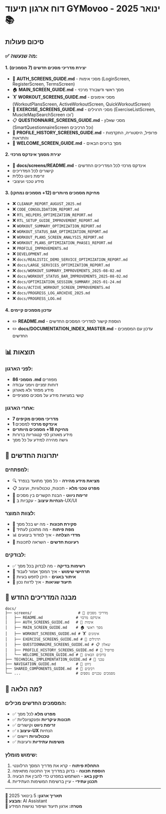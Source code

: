 # דוח ארגון תיעוד GYMovoo - ינואר 2025 📚

## סיכום פעולות

### ✅ מה שנעשה:

#### 1. **יצירת מדריכי מסכים חדשים** (7 מסמכים)

- 🔐 **AUTH_SCREENS_GUIDE.md** - מסכי אימות (LoginScreen, RegisterScreen, TermsScreen)
- 🏠 **MAIN_SCREEN_GUIDE.md** - מסך ראשי ודשבורד מרכזי
- 🏋️ **WORKOUT_SCREENS_GUIDE.md** - מסכי אימונים (WorkoutPlansScreen, ActiveWorkoutScreen, QuickWorkoutScreen)
- 💪 **EXERCISE_SCREENS_GUIDE.md** - מסכי תרגילים (ExerciseListScreen, MuscleMapSearchScreen וכו')
- 📋 **QUESTIONNAIRE_SCREENS_GUIDE.md** - מסכי שאלון (SmartQuestionnaireScreen וכל הרכיבים)
- 👤 **PROFILE_HISTORY_SCREENS_GUIDE.md** - פרופיל, היסטוריה, התקדמות והתראות
- 🎉 **WELCOME_SCREEN_GUIDE.md** - מסך ברוכים הבאים

#### 2. **יצירת מסמך אינדקס מרכזי**

- 📄 **docs/screens/README.md** - אינדקס מרכזי לכל המדריכים החדשים
- קישורים לכל המדריכים
- זרימת ניווט כללית
- מידע טכני ועיצובי

#### 3. **מחיקת מסמכים מיותרים** (12+ מסמכים נמחקו)

- ❌ `CLEANUP_REPORT_AUGUST_2025.md`
- ❌ `CODE_CONSOLIDATION_REPORT.md`
- ❌ `RTL_HELPERS_OPTIMIZATION_REPORT.md`
- ❌ `RTL_SETUP_GUIDE_IMPROVEMENT_REPORT.md`
- ❌ `WORKOUT_SUMMARY_OPTIMIZATION_REPORT.md`
- ❌ `WORKOUT_STATUS_BAR_OPTIMIZATION_REPORT.md`
- ❌ `WORKOUT_PLANS_SCREEN_ANALYSIS_REPORT.md`
- ❌ `WORKOUT_PLANS_OPTIMIZATION_PHASE1_REPORT.md`
- ❌ `PROFILE_IMPROVEMENTS.md`
- ❌ `DEVELOPMENT.md`
- ❌ `docs/REALISTIC_DEMO_SERVICE_OPTIMIZATION_REPORT.md`
- ❌ `docs/LARGE_SERVICES_OPTIMIZATION_REPORT.md`
- ❌ `docs/WORKOUT_SUMMARY_IMPROVEMENTS_2025-08-02.md`
- ❌ `docs/WORKOUT_STATUS_BAR_IMPROVEMENTS_2025-08-02.md`
- ❌ `docs/OPTIMIZATION_SESSION_SUMMARY_2025-01-24.md`
- ❌ `docs/ACTIVE_WORKOUT_SCREEN_IMPROVEMENTS.md`
- ❌ `docs/PROGRESS_LOG_ARCHIVE_2025.md`
- ❌ `docs/PROGRESS_LOG.md`

#### 4. **עדכון מסמכים קיימים**

- ✏️ **README.md** - הוספת קישור למדריכי המסכים החדשים
- ✏️ **docs/DOCUMENTATION_INDEX_MASTER.md** - עדכון עם המסמכים החדשים

## 📊 תוצאות

### לפני הארגון:

- **86 מסמכי .md** מפוזרים
- דוחות זמניים ויומני עבודה
- מידע מפוזר ולא מאורגן
- קושי במציאת מידע על מסכים ספציפיים

### אחרי הארגון:

- **7 מדריכי מסכים מקיפים**
- **1 אינדקס מרכזי** למסכים
- **מחיקת 18+ מסמכים מיותרים**
- מידע מאורגן לפי קטגוריות ברורות
- גישה מהירה למידע על כל מסך

## 🎯 יתרונות החדשים

### למפתחים:

- 🔍 **מציאת מידע מהירה** - כל מסך מתועד בנפרד
- 📋 **מפרט טכני מלא** - תכונות, טכנולוגיות, ועיצוב
- 🔄 **זרימת ניווט** - הבנת הקשרים בין מסכים
- 🎨 **הנחיות עיצוב** - עקביות ב-UX/UI

### לצוות המוצר:

- 📱 **סקירת תכונות** - מה יש בכל מסך
- 🎯 **מפת פיתוח** - מה מתוכנן לעתיד
- 📊 **מדדי הצלחה** - איך למדוד ביצועים
- 🚀 **רעיונות חדשים** - השראה לתכונות

### לבודקים:

- ✅ **רשימות בדיקה** - מה לבדוק בכל מסך
- 🔧 **תרחישי שימוש** - איך המסך אמור לעבוד
- 🐛 **איתור באגים** - היכן לחפש בעיות
- 📝 **תיעוד שגיאות** - איך לדווח נכון

## 📁 מבנה המדריכים החדש

```
docs/
├── screens/                     # 📱 מדריכי מסכים
│   ├── README.md               # אינדקס מרכזי
│   ├── AUTH_SCREENS_GUIDE.md   # 🔐 אימות
│   ├── MAIN_SCREEN_GUIDE.md    # 🏠 מסך ראשי
│   ├── WORKOUT_SCREENS_GUIDE.md # 🏋️ אימונים
│   ├── EXERCISE_SCREENS_GUIDE.md # 💪 תרגילים
│   ├── QUESTIONNAIRE_SCREENS_GUIDE.md # 📋 שאלון
│   ├── PROFILE_HISTORY_SCREENS_GUIDE.md # 👤 פרופיל
│   └── WELCOME_SCREEN_GUIDE.md # 🎉 ברוכים הבאים
├── TECHNICAL_IMPLEMENTATION_GUIDE.md # 🔧 טכני
├── NAVIGATION_GUIDE.md         # 🧭 ניווט
├── SHARED_COMPONENTS_GUIDE.md  # 🧩 רכיבים
└── ...                         # מסמכים טכניים נוספים
```

## 🎉 מה הלאה?

### המסמכים החדשים מכילים:

- ✅ **מפרט מלא** לכל מסך
- ✅ **תכונות עיקריות** ופונקציונליות
- ✅ **זרימת ניווט** וקישורים
- ✅ **עיצוב ו-UX** הנחיות
- ✅ **טכנולוגיות** ויישום
- ✅ **משימות עתידיות** ורעיונות

### שימוש מומלץ:

1. **התחלת פיתוח** - קרא את מדריך המסך הרלוונטי
2. **הוספת תכונה** - בדוק במדריך איך התכונה מתאימה
3. **תיקון באג** - השתמש במפרט כדי להבין את הבעיה
4. **תכנון עתידי** - עיין ברשימת המשימות העתידיות

---

**📅 תאריך ארגון:** 5 בינואר 2025  
**👤 מבצע:** AI Assistant  
**🎯 מטרה:** ארגון תיעוד ושיפור נגישות המידע
